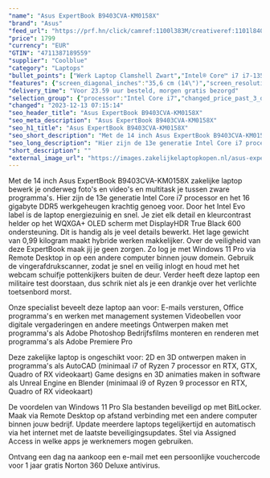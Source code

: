 ```yaml
---
"name": "Asus ExpertBook B9403CVA-KM0158X"
"brand": "Asus"
"feed_url": "https://prf.hn/click/camref:1100l383M/creativeref:1101l84031/destination:https%3A%2F%2Fwww.coolblue.nl%2Fproduct%2F933797"
"price": 1799
"currency": "EUR"
"GTIN": "4711387189559"
"supplier": "Coolblue"
"category": "Laptops"
"bullet_points": ["Werk Laptop Clamshell Zwart","Intel® Core™ i7 i7-1355U 1,8 GHz","35,6 cm (14\") WQXGA+ 2880 x 1800 Pixels OLED LED backlight Glans 16:10","16 GB LPDDR5-SDRAM","1 TB SSD","Intel Iris Xe Graphics","Wi-Fi 6E (802.11ax) Bluetooth 5.3","Lithium-Ion (Li-Ion) 63 Wh 65 W","Windows 11 Pro 64-bit"]
"features": {"screen_diagonal_inches":"35,6 cm (14\")","screen_resolution":"2880 x 1800 Pixels","processor_family":"Intel® Core™ i7","memory_size":"16 GB","memory_type":"LPDDR5-SDRAM","total_storage_space":"1 TB","operating_system":"Windows 11 Pro","battery_capacity":"63 Wh","width":"311 mm","depth":"215 mm","height":"15,7 mm","weight":"990 g"}
"delivery_time": "Voor 23.59 uur besteld, morgen gratis bezorgd"
"selection_group": {"processor":"Intel Core i7","changed_price_past_3_days":false,"product_family":"ExpertBook"}
"changed": "2023-12-13 07:15:14"
"seo_header_title": "Asus ExpertBook B9403CVA-KM0158X"
"seo_meta_description": "Asus ExpertBook B9403CVA-KM0158X"
"seo_h1_title": "Asus ExpertBook B9403CVA-KM0158X"
"seo_short_description": "Met de 14 inch Asus ExpertBook B9403CVA-KM0158X zakelijke laptop bewerk je onderweg foto's en video's en multitask je tussen zware programma's."
"seo_long_description": "Hier zijn de 13e generatie Intel Core i7 processor en het 16 gigabyte DDR5 werkgeheugen krachtig genoeg voor. Door het Intel Evo label is de laptop energiezuinig en snel. Je ziet elk detail en kleurcontrast helder op het WQXGA+ OLED scherm met DisplayHDR True Black 600 ondersteuning. Dit is handig als je veel details bewerkt. Het lage gewicht van 0,99 kilogram maakt hybride werken makkelijker. Over de veiligheid van deze ExpertBook maak jij je geen zorgen. Zo log je met Windows 11 Pro via Remote Desktop in op een andere computer binnen jouw domein. Gebruik de vingerafdrukscanner, zodat je snel en veilig inlogt en houd met het webcam schuifje pottenkijkers buiten de deur. Verder heeft deze laptop een militaire test doorstaan, dus schrik niet als je een drankje over het verlichte toetsenbord morst. \r\n\r\nOnze specialist beveelt deze laptop aan voor:\r\nE-mails versturen, Office programma's en werken met management systemen\r\nVideobellen voor digitale vergaderingen en andere meetings\r\nOntwerpen maken met programma's als Adobe Photoshop\r\nBedrijfsfilms monteren en renderen met programma's als Adobe Premiere Pro\r\n\r\n\r\nDeze zakelijke laptop is ongeschikt voor:\r\n2D en 3D ontwerpen maken in programma's als AutoCAD (minimaal i7 of Ryzen 7 processor en RTX, GTX, Quadro of RX videokaart)\r\nGame designs en 3D animaties maken in software als Unreal Engine en Blender (minimaal i9 of Ryzen 9 processor en RTX, Quadro of RX videokaart)\r\n\r\n\r\nDe voordelen van Windows 11 Pro\r\nSla bestanden beveiligd op met BitLocker. \r\nMaak via Remote Desktop op afstand verbinding met een andere computer binnen jouw bedrijf. \r\nUpdate meerdere laptops tegelijkertijd en automatisch via het internet met de laatste beveiligingsupdates. \r\nStel via Assigned Access in welke apps je werknemers mogen gebruiken. \r\n\r\n \r\nOntvang een dag na aankoop een e-mail met een persoonlijke vouchercode voor 1 jaar gratis Norton 360 Deluxe antivirus."
"short_description": ""
"external_image_url": "https://images.zakelijkelaptopkopen.nl/asus-expertbook-b9403cva-km0158x.webp"
---
```


Met de 14 inch Asus ExpertBook B9403CVA-KM0158X zakelijke laptop bewerk je onderweg foto's en video's en multitask je tussen zware programma's. Hier zijn de 13e generatie Intel Core i7 processor en het 16 gigabyte DDR5 werkgeheugen krachtig genoeg voor. Door het Intel Evo label is de laptop energiezuinig en snel. Je ziet elk detail en kleurcontrast helder op het WQXGA+ OLED scherm met DisplayHDR True Black 600 ondersteuning. Dit is handig als je veel details bewerkt. Het lage gewicht van 0,99 kilogram maakt hybride werken makkelijker. Over de veiligheid van deze ExpertBook maak jij je geen zorgen. Zo log je met Windows 11 Pro via Remote Desktop in op een andere computer binnen jouw domein. Gebruik de vingerafdrukscanner, zodat je snel en veilig inlogt en houd met het webcam schuifje pottenkijkers buiten de deur. Verder heeft deze laptop een militaire test doorstaan, dus schrik niet als je een drankje over het verlichte toetsenbord morst.

Onze specialist beveelt deze laptop aan voor:
E-mails versturen, Office programma's en werken met management systemen
Videobellen voor digitale vergaderingen en andere meetings
Ontwerpen maken met programma's als Adobe Photoshop
Bedrijfsfilms monteren en renderen met programma's als Adobe Premiere Pro


Deze zakelijke laptop is ongeschikt voor:
2D en 3D ontwerpen maken in programma's als AutoCAD (minimaal i7 of Ryzen 7 processor en RTX, GTX, Quadro of RX videokaart)
Game designs en 3D animaties maken in software als Unreal Engine en Blender (minimaal i9 of Ryzen 9 processor en RTX, Quadro of RX videokaart)


De voordelen van Windows 11 Pro
Sla bestanden beveiligd op met BitLocker.
Maak via Remote Desktop op afstand verbinding met een andere computer binnen jouw bedrijf.
Update meerdere laptops tegelijkertijd en automatisch via het internet met de laatste beveiligingsupdates.
Stel via Assigned Access in welke apps je werknemers mogen gebruiken.

 
Ontvang een dag na aankoop een e-mail met een persoonlijke vouchercode voor 1 jaar gratis Norton 360 Deluxe antivirus.